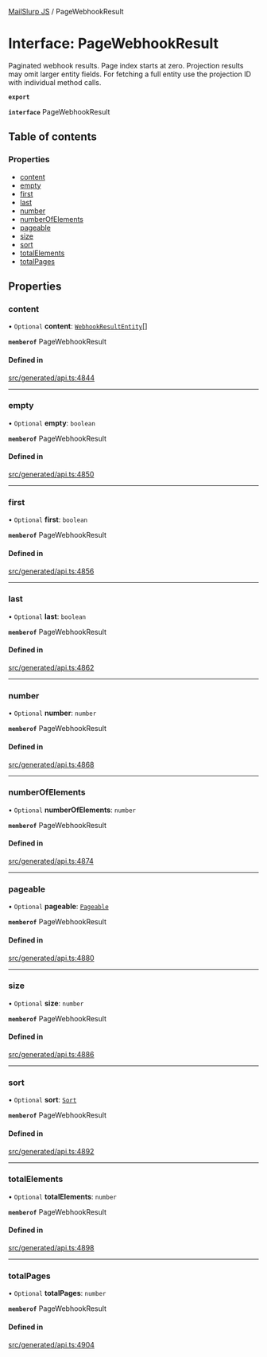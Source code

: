 [MailSlurp JS](../README.md) / PageWebhookResult

# Interface: PageWebhookResult

Paginated webhook results. Page index starts at zero. Projection results may omit larger entity fields. For fetching a full entity use the projection ID with individual method calls.

**`export`**

**`interface`** PageWebhookResult

## Table of contents

### Properties

- [content](PageWebhookResult.md#content)
- [empty](PageWebhookResult.md#empty)
- [first](PageWebhookResult.md#first)
- [last](PageWebhookResult.md#last)
- [number](PageWebhookResult.md#number)
- [numberOfElements](PageWebhookResult.md#numberofelements)
- [pageable](PageWebhookResult.md#pageable)
- [size](PageWebhookResult.md#size)
- [sort](PageWebhookResult.md#sort)
- [totalElements](PageWebhookResult.md#totalelements)
- [totalPages](PageWebhookResult.md#totalpages)

## Properties

### content

• `Optional` **content**: [`WebhookResultEntity`](WebhookResultEntity.md)[]

**`memberof`** PageWebhookResult

#### Defined in

[src/generated/api.ts:4844](https://github.com/mailslurp/mailslurp-client/blob/1460b4d/src/generated/api.ts#L4844)

___

### empty

• `Optional` **empty**: `boolean`

**`memberof`** PageWebhookResult

#### Defined in

[src/generated/api.ts:4850](https://github.com/mailslurp/mailslurp-client/blob/1460b4d/src/generated/api.ts#L4850)

___

### first

• `Optional` **first**: `boolean`

**`memberof`** PageWebhookResult

#### Defined in

[src/generated/api.ts:4856](https://github.com/mailslurp/mailslurp-client/blob/1460b4d/src/generated/api.ts#L4856)

___

### last

• `Optional` **last**: `boolean`

**`memberof`** PageWebhookResult

#### Defined in

[src/generated/api.ts:4862](https://github.com/mailslurp/mailslurp-client/blob/1460b4d/src/generated/api.ts#L4862)

___

### number

• `Optional` **number**: `number`

**`memberof`** PageWebhookResult

#### Defined in

[src/generated/api.ts:4868](https://github.com/mailslurp/mailslurp-client/blob/1460b4d/src/generated/api.ts#L4868)

___

### numberOfElements

• `Optional` **numberOfElements**: `number`

**`memberof`** PageWebhookResult

#### Defined in

[src/generated/api.ts:4874](https://github.com/mailslurp/mailslurp-client/blob/1460b4d/src/generated/api.ts#L4874)

___

### pageable

• `Optional` **pageable**: [`Pageable`](Pageable.md)

**`memberof`** PageWebhookResult

#### Defined in

[src/generated/api.ts:4880](https://github.com/mailslurp/mailslurp-client/blob/1460b4d/src/generated/api.ts#L4880)

___

### size

• `Optional` **size**: `number`

**`memberof`** PageWebhookResult

#### Defined in

[src/generated/api.ts:4886](https://github.com/mailslurp/mailslurp-client/blob/1460b4d/src/generated/api.ts#L4886)

___

### sort

• `Optional` **sort**: [`Sort`](Sort.md)

**`memberof`** PageWebhookResult

#### Defined in

[src/generated/api.ts:4892](https://github.com/mailslurp/mailslurp-client/blob/1460b4d/src/generated/api.ts#L4892)

___

### totalElements

• `Optional` **totalElements**: `number`

**`memberof`** PageWebhookResult

#### Defined in

[src/generated/api.ts:4898](https://github.com/mailslurp/mailslurp-client/blob/1460b4d/src/generated/api.ts#L4898)

___

### totalPages

• `Optional` **totalPages**: `number`

**`memberof`** PageWebhookResult

#### Defined in

[src/generated/api.ts:4904](https://github.com/mailslurp/mailslurp-client/blob/1460b4d/src/generated/api.ts#L4904)
